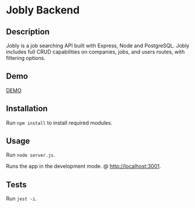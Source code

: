 # Jobly Backend

## Description

Jobly is a job searching API built with Express, Node and PostgreSQL. Jobly includes full CRUD capabilities on companies, jobs, and users routes, with filtering options.  

## Demo

[DEMO](https://jobly-anita.herokuapp.com/companies)

## Installation

Run `npm install` to install required modules.

## Usage

Run `node server.js`.

Runs the app in the development mode. @ [http://localhost:3001](http://localhost:3001).

## Tests

Run `jest -i`.

